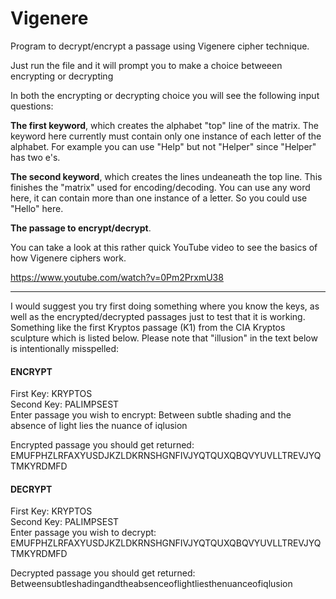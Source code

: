 # Vigenere
Program to decrypt/encrypt a passage using Vigenere cipher technique. 

Just run the file and it will prompt you to make a choice betweeen encrypting or decrypting

In both the encrypting or decrypting choice you will see the following input questions:

<b>The first keyword</b>, which creates the alphabet "top" line of the matrix. The keyword here currently must contain only one instance of each letter of the alphabet. For example you can use "Help" but not "Helper" since "Helper" has two e's. 

<b>The second keyword</b>, which creates the lines undeaneath the top line. This finishes the "matrix" used for encoding/decoding. You can use any word here, it can contain more than one instance of a letter. So you could use "Hello" here.

<b>The passage to encrypt/decrypt</b>.

You can take a look at this rather quick YouTube video to see the basics of how Vigenere ciphers work.

https://www.youtube.com/watch?v=0Pm2PrxmU38

<hr>

I would suggest you try first doing something where you know the keys, as well as the encrypted/decrypted passages just to test that it is working. Something like the first Kryptos passage (K1) from the CIA Kryptos sculpture which is listed below. Please note that "illusion" in the text below is intentionally misspelled:

<H4> ENCRYPT </H4>

First Key: KRYPTOS <br>
Second Key: PALIMPSEST <br>
Enter passage you wish to encrypt: Between subtle shading and the absence of light lies the nuance of iqlusion

Encrypted passage you should get returned: EMUFPHZLRFAXYUSDJKZLDKRNSHGNFIVJYQTQUXQBQVYUVLLTREVJYQTMKYRDMFD <br>


<H4> DECRYPT </H4>

First Key: KRYPTOS <br>
Second Key: PALIMPSEST <br>
Enter passage you wish to decrypt: EMUFPHZLRFAXYUSDJKZLDKRNSHGNFIVJYQTQUXQBQVYUVLLTREVJYQTMKYRDMFD

Decrypted passage you should get returned: <br>Betweensubtleshadingandtheabsenceoflightliesthenuanceofiqlusion

